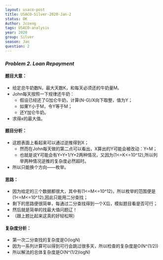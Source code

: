 ```yaml
---
layout: usaco-post
title: USACO-Silver-2020-Jan-2
status: OK
Author: Jczeng
tags: USACO-analysis
year: 2020
group: Silver
season: Jan
question: 2
---
```

### *Problem 2. Loan Repayment*

#### 题目大意：

* 给定总牛奶数N，最大天数K，和每天必须还的牛奶量M。
* John每天按照一下规律还牛奶：
  * 假设已经还了G加仑牛奶，计算(N-G)/X向下取整，值为Y；
  * 如果Y小于M，令Y等于M；
  * 还Y加仑牛奶。
* 求得x的最大值。

#### 题目分析：

* 这题表面上看起来可以通过逆推得到X；
  * 然而在John每天做的第二点可以看出，X算出的Y可能会被改动：Y=M；
  * 也就是说Y可能会有Y=Y+1/Y+2两种情况，又因为(1<=K<=10^12),所以列举两种情况逆推的复杂度必然超时。
* 所以只能换个方向——枚举。

#### 思路：

* 因为给定的三个数据都很大，其中有(1<=M<=10^12)，所以枚举的范围便是(1<=M<=10^12),因此只能用二分查找；
* 剩下的思路便很简单，每通过二分查找得到一个X后，模拟题目看是否可行；
* 然后就是简单的找最大值问题辽！
* （跟上题比起来这真的好轻松啊）

#### 复杂度分析：

* 第一次二分查找的复杂度是O(logN)
* 因为一系列计算可以得到可行会跳过很多天，所以检查的复杂度是O(N^(1/2))
* 所以解法的总体复杂度是O(N^(1/2)logN)
